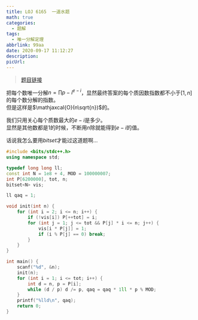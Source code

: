 ```yaml
---
title: LOJ 6165  一道水题
math: true
categories:
  - 题解
tags:
  - 唯一分解定理
abbrlink: 99aa
date: 2020-09-17 11:12:27
description:
picUrl:
---
```



>[题目链接](https://loj.ac/problem/6165)

把每个数唯一分解$n=\prod p-i^{e-i}$，显然最终答案的每个质因数指数都不小于$[1,n]$的每个数分解的指数。  
但是这样是$\mathjaxcal{O}(n\sqrt{n})$的。  

我们只用关心每个质数最大的$e-i$是多少。  
显然是其他数都是$1$的时候，不断用$n$除就能得到$e-i$的值。  

话说我怎么要用$bitset$才能过这道题啊...

```cpp
#include <bits/stdc++.h>
using namespace std;

typedef long long ll;
const int N = 1e8 + 4, MOD = 100000007;
int P[6200000], tot, n;
bitset<N> vis;

ll qaq = 1;

void init(int n) {
	for (int i = 2; i <= n; i++) {
		if (!vis[i]) P[++tot] = i;
		for (int j = 1; j <= tot && P[j] * i <= n; j++) {
			vis[i * P[j]] = 1;
			if (i % P[j] == 0) break;
		}
	}
} 

int main() {
    scanf("%d", &n);
	init(n);
	for (int i = 1; i <= tot; i++) {
        int d = n, p = P[i];
		while (d / p) d /= p, qaq = qaq * 1ll * p % MOD;
	}
	printf("%lld\n", qaq);
	return 0;
}

```